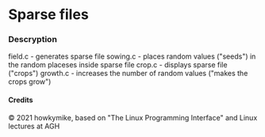 #  Sparse files

### Descryption
field.c - generates sparse file
sowing.c - places random values ("seeds") in the random placeses inside sparse file
crop.c - displays sparse file ("crops")
growth.c - increases the number of random values ("makes the crops grow") 

#### Credits
© 2021 howkymike,
based on "The Linux Programming Interface" and Linux lectures at AGH

